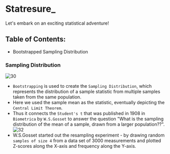 # Statresure_
Let's embark on an exciting statistical adventure!

## Table of Contents:
- Bootstrapped Sampling Distribution


### Sampling Distribution
![30](https://github.com/user-attachments/assets/950c30c4-78e1-4b42-a77a-fb0a24836493)
- `Bootstrapping` is used to create the `Sampling Distribution`, which represents the distribution of a sample statistic from multiple samples taken from the same population.
- Here we used the sample mean as the statistic, eventually depicting the `Central Limit Theorem`.
- Thus it connects the `Student's t` that was published in 1908 in `Biometrica` by `W.S.Gosset` to answer the question "What is the sampling distribution of the mean of a sample, drawn from a larger population??".
![32](https://github.com/user-attachments/assets/0916747e-680a-4b2b-83c1-2e477d00f47b)
- W.S.Gosset started out the resampling experiment - by drawing random `samples of size 4` from a data set of 3000 measurements and plotted Z-scores along the X-axis and frequency along the Y-axis.


